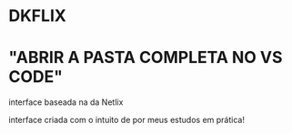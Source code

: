 # DKFLIX

"ABRIR A PASTA COMPLETA NO VS CODE"
=======

interface baseada na da Netlix

interface criada com o intuito de por meus estudos em prática!
